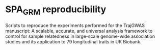 # SPA<sub>GRM</sub> reproducibility
Scripts to reproduce the experiments performed for the TrajGWAS manuscript:
A scalable, accurate, and universal analysis framework to control for sample relatedness in large-scale genome-wide association studies and its application to 79 longitudinal traits in UK Biobank.

